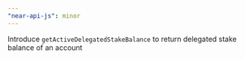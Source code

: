 ```yaml
---
"near-api-js": minor
---
```


Introduce `getActiveDelegatedStakeBalance` to return delegated stake balance of an account
